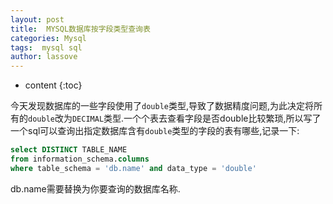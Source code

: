 ```yaml
---
layout: post
title:  MYSQL数据库按字段类型查询表
categories: Mysql
tags:  mysql sql
author: lassove
---
```


* content
{:toc}

今天发现数据库的一些字段使用了`double`类型,导致了数据精度问题,为此决定将所有的`double`改为`DECIMAL`类型.一个个表去查看字段是否double比较繁琐,所以写了一个sql可以查询出指定数据库含有`double`类型的字段的表有哪些,记录一下:
```sql
select DISTINCT TABLE_NAME
from information_schema.columns
where table_schema = 'db.name' and data_type = 'double'
```
db.name需要替换为你要查询的数据库名称.